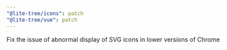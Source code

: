 ```yaml
---
"@lite-tree/icons": patch
"@lite-tree/vue": patch
---
```


Fix the issue of abnormal display of SVG icons in lower versions of Chrome
